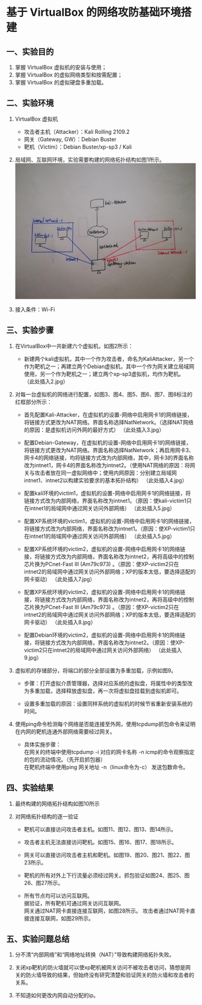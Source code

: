 # **基于 VirtualBox 的网络攻防基础环境搭建**

## **一、实验目的**
  
1. 掌握 VirtualBox 虚拟机的安装与使用；
2. 掌握 VirtualBox 的虚拟网络类型和按需配置；
3. 掌握 VirtualBox 的虚拟硬盘多重加载。

## **二、实验环境**

1. VirtualBox 虚拟机
    - 攻击者主机（Attacker）：Kali Rolling 2109.2
    - 网关（Gateway, GW）：Debian Buster
    - 靶机（Victim）：Debian Buster/xp-sp3 / Kali

2. 局域网、互联网环境，实验需要构建的网络拓扑结构如图1所示。
![Alt text](https://github.com/CUCCS/2019-NS-Public-laysheepunicorn/blob/chap0x01/chap0x01/img/1.JPG)
3. 接入条件：Wi-Fi

## **三、实验步骤**

1. 在VirtualBox中一共新建六个虚拟机，如图2所示：
    - 新建两个kali虚拟机，其中一个作为攻击者，命名为KaliAttacker，另一个作为靶机之一；再建立两个Debian虚拟机，其中一个作为网关建立局域网使用，另一个作为靶机之一；建立两个xp-sp3虚拟机，均作为靶机。
    （此处插入2.jpg）

2. 对每一台虚拟机的网络进行配置，如图3、图4、图5、图6、图7、图8标注的红框部分所示：
    - 首先配置Kali-Attacker，在虚拟机的设置-网络中启用网卡1的网络链接，将链接方式更改为NAT网络。界面名称选择NatNetwork。（选择NAT网络的原因：是虚拟机访问外网的最好方式）
    （此处插入3.jpg）

    - 配置Debian-Gateway，在虚拟机的设置-网络中启用网卡1的网络链接，将链接方式更改为NAT网络。界面名称选择NatNetwork；再启用网卡3、网卡4的网络链接，均将链接方式改为内部网络，其中，网卡3的界面名称改为intnet1，网卡4的界面名称改为intnet2。（使用NAT网络的原因：将网关与攻击者放在同一虚拟网络中；使用内网原因：分别建立局域网intnet1、intnet2以构建实验要求的基本拓扑结构）
    （此处插入4.jpg）

    - 配置kali环境的victim1，虚拟机的设置-网络中启用网卡1的网络链接，将链接方式改为内部网络，界面名称改为intnet1。（原因：使kali-victim1只在intnet1的局域网中通过网关访问外部网络）
    （此处插入5.jpg）

    - 配置XP系统环境的victim1，虚拟机的设置-网络中启用网卡1的网络链接，将链接方式改为内部网络，界面名称改为intnet1。（原因：使XP-victim1只在intnet1的局域网中通过网关访问外部网络）
    （此处插入5.jpg）

    - 配置XP系统环境的victim2，虚拟机的设置-网络中启用网卡1的网络链接，将链接方式改为内部网络，界面名称改为intnet2，再将高级中的控制芯片换为PCnet-Fast III (Am79c973) 。（原因：使XP-victim2只在intnet2的局域网中通过网关访问外部网络；XP的版本太低，要选择适配的网卡驱动）
    （此处插入7.jpg）

    - 配置XP系统环境的victim2，虚拟机的设置-网络中启用网卡1的网络链接，将链接方式改为内部网络，界面名称改为intnet2，再将高级中的控制芯片换为PCnet-Fast III (Am79c973) 。（原因：使XP-victim2只在intnet2的局域网中通过网关访问外部网络；XP的版本太低，要选择适配的网卡驱动）
    （此处插入8.jpg）

    - 配置Debian环境的victim2，虚拟机的设置-网络中启用网卡1的网络链接，将链接方式改为内部网络，界面名称改为intnet2。（原因：使XP-victim2只在intnet2的局域网中通过网关访问外部网络）
    （此处插入9.jpg）

3. 虚拟机的存储部分，将端口的部分全部设置为多重加载，示例如图9。
    - 步骤：打开虚拟介质管理器，选择对应系统的虚拟盘，将属性中的类型改为多重加载，选择释放虚拟盘，再一次将虚拟盘挂载到虚拟机即可。

    - 设置多重加载的原因：设置同样系统的虚拟机的时候节省重新安装系统的时间。

4. 使用ping命令检测每个网络是否能连接至外网，使用tcpdump抓包命令来证明在内网的靶机连通外部网络需要经过网关。
    - 具体实施步骤：  
    在网关的终端中使用tcpdump -i 对应的网卡名称 -n icmp的命令观察指定的包的流动情况。（先开启抓包器）  
    在靶机终端中使用ping 网关地址 -n（linux命令为-c） 发送包数命令。

## **四、实验结果**

1. 最终构建的网络拓扑结构如图10所示

2. 对网络拓扑结构的逐一验证
    - 靶机可以直接访问攻击者主机。如图11、图12、图13、图14所示。

    - 攻击者主机无法直接访问靶机。如图15、图16、图17、图18所示。

    - 网关可以直接访问攻击者主机和靶机。如图19、图20、图21、图22、图23所示。

    - 靶机的所有对外上下行流量必须经过网关。抓包验证如图24、图25、图26、图27所示。

    - 所有节点均可以访问互联网。  
    据验证，所有靶机可通过网关访问互联网。  
    网关通过NAT网卡直接连接互联网，如图28所示。
    攻击者通过NAT网卡直接连接互联网，如图29所示。

## **五、实验问题总结**

1. 分不清“内部网络”和“网络地址转换（NAT）”导致构建网络拓扑失败。

2. 关闭xp靶机的防火墙就可以使xp靶机被网关访问不被攻击者访问，猜想是网关的防火墙导致的结果，但始终没有研究清楚和验证网关的防火墙和攻击者的关系。

3. 不知道如何更改内网自动分配的ip。
